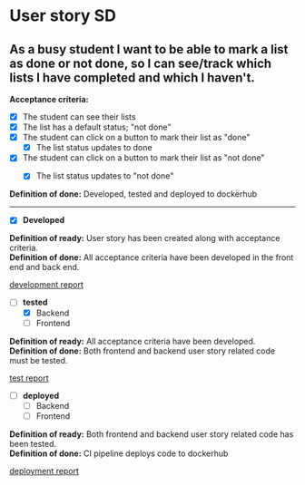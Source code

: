 # User story SD

## As a busy student I want to be able to mark a list as done or not done, so I can see/track which lists I have completed and which I haven't.

**Acceptance criteria:**
- [x] The student can see their lists
- [x] The list has a default status; "not done"
- [x] The student can click on a button to mark their list as "done"
	- [x] The list status updates to done
- [x] The student can click on a button to mark their list as "not done"
	- [x] The list status updates to "not done"



**Definition of done:** Developed, tested and deployed to dockerhub

* * * 
- [x] **Developed** 
   
**Definition of ready:** User story has been created along with acceptance criteria.   
**Definition of done:** All acceptance criteria have been developed in the front end and back end.

[development report]()


- [ ] **tested**   
  - [x] Backend  
  - [ ] Frontend  
  
**Definition of ready:** All acceptance criteria have been developed.  
**Definition of done:** Both frontend and backend user story related code must be tested.

[test report]()

- [ ] **deployed**  
  - [ ] Backend  
  - [ ] Frontend   
  
**Definition of ready:** Both frontend and backend user story related code has been tested.  
**Definition of done:** CI pipeline deploys code to dockerhub

[deployment report]()


